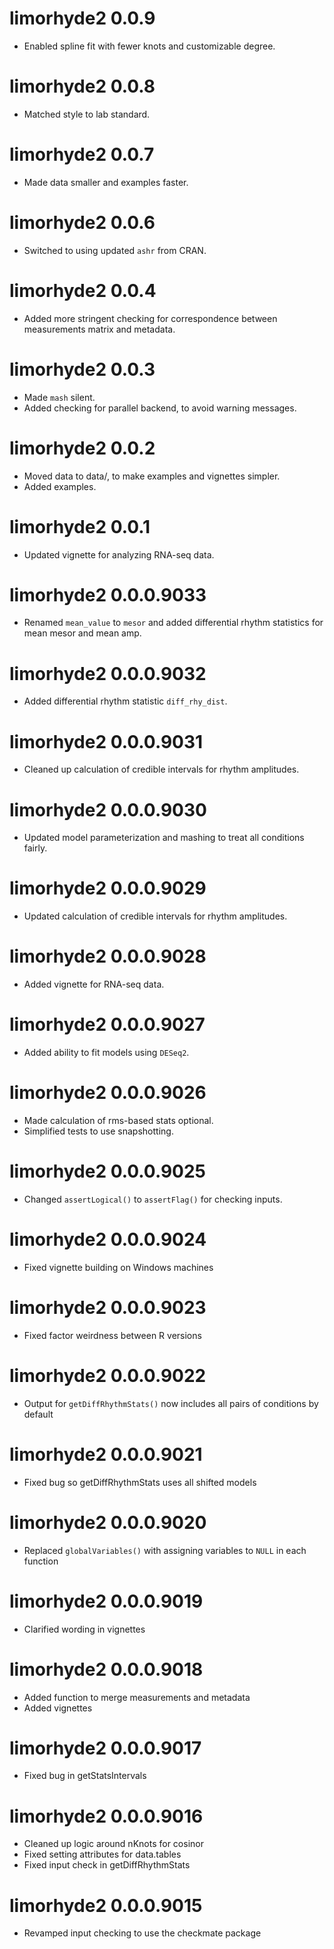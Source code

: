 # limorhyde2 0.0.9
* Enabled spline fit with fewer knots and customizable degree.

# limorhyde2 0.0.8
* Matched style to lab standard.

# limorhyde2 0.0.7
* Made data smaller and examples faster.

# limorhyde2 0.0.6
* Switched to using updated `ashr` from CRAN.

# limorhyde2 0.0.4
* Added more stringent checking for correspondence between measurements matrix and metadata.

# limorhyde2 0.0.3
* Made `mash` silent.
* Added checking for parallel backend, to avoid warning messages.

# limorhyde2 0.0.2
* Moved data to data/, to make examples and vignettes simpler.
* Added examples.

# limorhyde2 0.0.1
* Updated vignette for analyzing RNA-seq data.

# limorhyde2 0.0.0.9033
* Renamed `mean_value` to `mesor` and added differential rhythm statistics for mean mesor and mean amp.

# limorhyde2 0.0.0.9032
* Added differential rhythm statistic `diff_rhy_dist`.

# limorhyde2 0.0.0.9031
* Cleaned up calculation of credible intervals for rhythm amplitudes.

# limorhyde2 0.0.0.9030
* Updated model parameterization and mashing to treat all conditions fairly.

# limorhyde2 0.0.0.9029
* Updated calculation of credible intervals for rhythm amplitudes.

# limorhyde2 0.0.0.9028
* Added vignette for RNA-seq data.

# limorhyde2 0.0.0.9027
* Added ability to fit models using `DESeq2`.

# limorhyde2 0.0.0.9026
* Made calculation of rms-based stats optional.
* Simplified tests to use snapshotting.

# limorhyde2 0.0.0.9025
* Changed `assertLogical()` to `assertFlag()` for checking inputs.

# limorhyde2 0.0.0.9024
* Fixed vignette building on Windows machines

# limorhyde2 0.0.0.9023
* Fixed factor weirdness between R versions

# limorhyde2 0.0.0.9022
* Output for `getDiffRhythmStats()` now includes all pairs of conditions by default

# limorhyde2 0.0.0.9021
* Fixed bug so getDiffRhythmStats uses all shifted models

# limorhyde2 0.0.0.9020
* Replaced `globalVariables()` with assigning variables to `NULL` in each function

# limorhyde2 0.0.0.9019
* Clarified wording in vignettes

# limorhyde2 0.0.0.9018
* Added function to merge measurements and metadata
* Added vignettes

# limorhyde2 0.0.0.9017
* Fixed bug in getStatsIntervals

# limorhyde2 0.0.0.9016
* Cleaned up logic around nKnots for cosinor
* Fixed setting attributes for data.tables
* Fixed input check in getDiffRhythmStats

# limorhyde2 0.0.0.9015
* Revamped input checking to use the checkmate package
